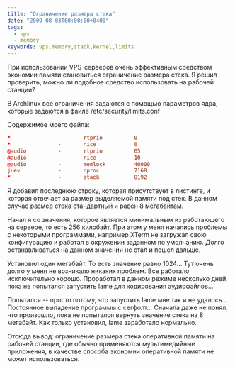 ```yaml
---
title: "Ограничение размера стека"
date: "2009-08-03T00:00:00+0400"
tags:
  - vps
  - memory
keywords: vps,memory,stack,kernel,limits
---
```

При использовании VPS-серверов очень эффективным средством экономии памяти становиться ограничение размера стека. Я решил проверить, можно ли подобное средство использовать на рабочей станции?

В Archlinux все ограничения задаются с помощью параметров ядра, которые задаются в файле /etc/security/limits.conf

Содержимое моего файла:

```conf
*               -       rtprio          0
*               -       nice            0
@audio          -       rtprio          65
@audio          -       nice           -10
@audio          -       memlock         40000
juev            -       nproc           7168
*               -       stack           8192
```

Я добавил последнюю строку, которая присутствует в листинге, и которая отвечает за размер выделяемой памяти под стек. В данном случае размер стека стандартный и равен 8 мегабайтам.

Начал я со значения, которое является минимальным из работающего на сервере, то есть 256 килобайт. При этом у меня начались проблемы с некоторыми программами, например XTerm не загружал свою конфигурацию и работал в окружении заданном по умолчанию. Долго останавливаться на данном значении не стал и пошел дальше.

Установил один мегабайт. То есть значение равно 1024... Тут очень долго у меня не возникало никаких проблем. Все работало исключительно хорошо. Проработал в данном режиме несколько дней, пока не попытался запустить lame для кодирования аудиофайлов...

Попытался -- просто потому, что запустить lame мне так и не удалось... Постоянное выпадение программы с сегфолт... Сначала даже не понял, что произошло, пока не попытался вернуть значение стека на 8 мегабайт. Как только установил, lame заработало нормально.

Отсюда вывод: ограничение размера стека оперативной памяти на рабочей станции, где обычно применяются мультимедийные приложения, в качестве способа экономии оперативной памяти не может использоваться.
